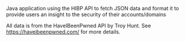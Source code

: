 Java application using the HIBP API to fetch JSON data and format it to provide users an insight to the security of their accounts/domains

All data is from the HaveIBeenPwned API by Troy Hunt. See https://haveibeenpwned.com/ for more details.
